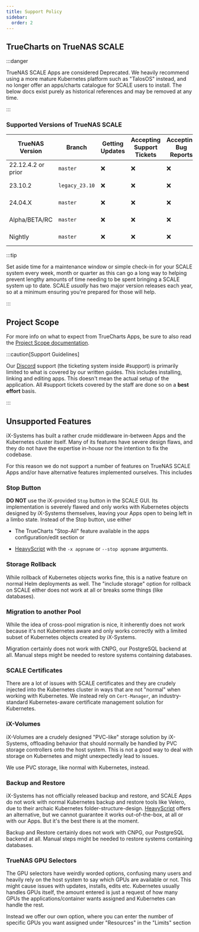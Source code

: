```yaml
---
title: Support Policy
sidebar:
  order: 2
---
```


## TrueCharts on TrueNAS SCALE

:::danger

TrueNAS SCALE Apps are considered Deprecated. We heavily recommend using a more mature Kubernetes platform such as "TalosOS" instead, and no longer offer an apps/charts catalogue for SCALE users to install. The below docs exist purely as historical references and may be removed at any time.

:::

### Supported Versions of TrueNAS SCALE

| TrueNAS Version    | Branch         | Getting Updates | Accepting Support Tickets | Accepting Bug Reports | Notes                                                                                          |
| ------------------ | -------------- | --------------- | ------------------------- | --------------------- | ---------------------------------------------------------------------------------------------- |
| 22.12.4.2 or prior | `master`       | ❌              | ❌                        | ❌                    | SCALE is deprecated |
| 23.10.2            | `legacy_23.10` | ❌              | ❌                        | ❌                    | SCALE is deprecated |
| 24.04.X            | `master`       | ❌              | ❌                        | ❌                    | SCALE is deprecated |
| Alpha/BETA/RC      | `master`       | ❌              | ❌                        | ❌                    | SCALE is deprecated |
| Nightly            | `master`       | ❌              | ❌                        | ❌                    | SCALE is deprecated |

:::tip

Set aside time for a maintenance window or simple check-in for your SCALE system every week, month or quarter as this can go a long way to helping prevent lengthy amounts of time needing to be spent bringing a SCALE system up to date. SCALE _usually_ has two major version releases each year, so at a minimum ensuring you're prepared for those will help.

:::

## Project Scope

For more info on what to expect from TrueCharts Apps, be sure to also read the [Project Scope documentation](/general/scope).

:::caution[Support Guidelines]

Our [Discord](/s/discord) support (the ticketing system inside #support) is primarily limited to what is covered by our written guides. This includes installing, linking and editing apps. This doesn't mean the actual setup of the application. All #support tickets covered by the staff are done so on a **best effort** basis.

:::

## Unsupported Features

iX-Systems has built a rather crude middleware in-between Apps and the Kubernetes cluster itself. Many of its features have severe design flaws, and they do not have the expertise in-house nor the intention to fix the codebase.

For this reason we do not support a number of features on TrueNAS SCALE Apps and/or have alternative features implemented ourselves. This includes

### Stop Button

**DO NOT** use the iX-provided `Stop` button in the SCALE GUI. Its implementation is severely flawed and only works with Kubernetes objects designed by iX-Systems themselves, leaving your Apps open to being left in a limbo state.
Instead of the Stop button, use either

- The TrueCharts "Stop-All" feature available in the apps configuration/edit section or

- [HeavyScript](https://github.com/Heavybullets8/heavy_script) with the `-x appname` or `--stop appname` arguments.

### Storage Rollback

While rollback of Kubernetes objects works fine, this is a native feature on normal Helm deployments as well.
The "include storage" option for rollback on SCALE either does not work at all or breaks some things (like databases).

### Migration to another Pool

While the idea of cross-pool migration is nice, it inherently does not work because it's not Kubernetes aware and only works correctly with a limited subset of Kubernetes objects created by iX-Systems.

Migration certainly does not work with CNPG, our PostgreSQL backend at all.
Manual steps might be needed to restore systems containing databases.

### SCALE Certificates

There are a lot of issues with SCALE certificates and they are crudely injected into the Kubernetes cluster in ways that are not "normal" when working with Kubernetes.
We instead rely on `Cert-Manager`, an industry-standard Kubernetes-aware certificate management solution for Kubernetes.

### iX-Volumes

iX-Volumes are a crudely designed "PVC-like" storage solution by iX-Systems, offloading behavior that should normally be handled by PVC storage controllers onto the host system.
This is not a good way to deal with storage on Kubernetes and might unexpectedly lead to issues.

We use PVC storage, like normal with Kubernetes, instead.

### Backup and Restore

iX-Systems has not officially released backup and restore, and SCALE Apps do not work with normal Kubernetes backup and restore tools like Velero, due to their archaic Kubernetes folder-structure-design.
[HeavyScript](https://github.com/Heavybullets8/heavy_script) offers an alternative, but we cannot guarantee it works out-of-the-box, at all or with our Apps. But it's the best there is at the moment.

Backup and Restore certainly does not work with CNPG, our PostgreSQL backend at all. Manual steps might be needed to restore systems containing databases.

### TrueNAS GPU Selectors

The GPU selectors have weirdly worded options, confusing many users and heavily rely on the host system to say which GPUs are available or not. This might cause issues with updates, installs, edits etc.
Kubernetes usually handles GPUs itself, the amount entered is just a request of how many GPUs the applications/container wants assigned and Kubernetes can handle the rest.

Instead we offer our own option, where you can enter the number of specific GPUs you want assigned under "Resources" in the "Limits" section
